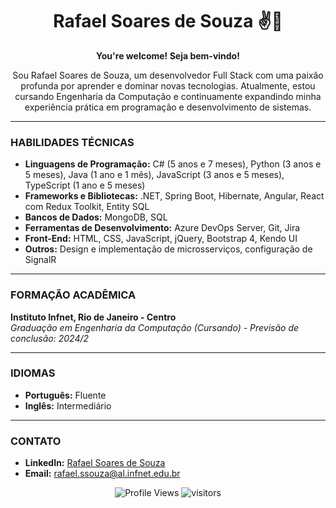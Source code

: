 <h1 align="center">Rafael Soares de Souza ✌🤖</h1>

<p align="center">
  <strong>You're welcome! Seja bem-vindo!</strong>
</p>

<p align="center">
  Sou Rafael Soares de Souza, um desenvolvedor Full Stack com uma paixão profunda por aprender e dominar novas tecnologias. Atualmente, estou cursando Engenharia da Computação e continuamente expandindo minha experiência prática em programação e desenvolvimento de sistemas.
</p>

---

### HABILIDADES TÉCNICAS

- **Linguagens de Programação:** C# (5 anos e 7 meses), Python (3 anos e 5 meses), Java (1 ano e 1 mês), JavaScript (3 anos e 5 meses), TypeScript (1 ano e 5 meses)
- **Frameworks e Bibliotecas:** .NET, Spring Boot, Hibernate, Angular, React com Redux Toolkit, Entity SQL
- **Bancos de Dados:** MongoDB, SQL
- **Ferramentas de Desenvolvimento:** Azure DevOps Server, Git, Jira
- **Front-End:** HTML, CSS, JavaScript, jQuery, Bootstrap 4, Kendo UI
- **Outros:** Design e implementação de microsserviços, configuração de SignalR

---

### FORMAÇÃO ACADÊMICA

**Instituto Infnet, Rio de Janeiro - Centro**  
_Graduação em Engenharia da Computação (Cursando) - Previsão de conclusão: 2024/2_

---

### IDIOMAS

- **Português:** Fluente
- **Inglês:** Intermediário

---

### CONTATO

- **LinkedIn:** [Rafael Soares de Souza](https://www.linkedin.com/in/rafael-citriny1994/)
- **Email:** [rafael.ssouza@al.infnet.edu.br](mailto:rafael.ssouza@al.infnet.edu.br)

<p align="center">
  <img alt="Profile Views" src="https://views.whatilearened.today/views/github/RafaellSouzza/RafaellSouzza.svg" />
  <img alt="visitors" src="https://visitor-badge.glitch.me/badge?page_id=RafaellSouzza.RafaellSouzza" />
</p>
